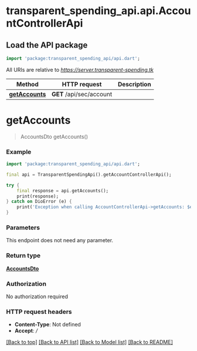# transparent_spending_api.api.AccountControllerApi

## Load the API package
```dart
import 'package:transparent_spending_api/api.dart';
```

All URIs are relative to *https://server.transparent-spending.tk*

Method | HTTP request | Description
------------- | ------------- | -------------
[**getAccounts**](AccountControllerApi.md#getaccounts) | **GET** /api/sec/account | 


# **getAccounts**
> AccountsDto getAccounts()



### Example
```dart
import 'package:transparent_spending_api/api.dart';

final api = TransparentSpendingApi().getAccountControllerApi();

try {
    final response = api.getAccounts();
    print(response);
} catch on DioError (e) {
    print('Exception when calling AccountControllerApi->getAccounts: $e\n');
}
```

### Parameters
This endpoint does not need any parameter.

### Return type

[**AccountsDto**](AccountsDto.md)

### Authorization

No authorization required

### HTTP request headers

 - **Content-Type**: Not defined
 - **Accept**: */*

[[Back to top]](#) [[Back to API list]](../README.md#documentation-for-api-endpoints) [[Back to Model list]](../README.md#documentation-for-models) [[Back to README]](../README.md)

